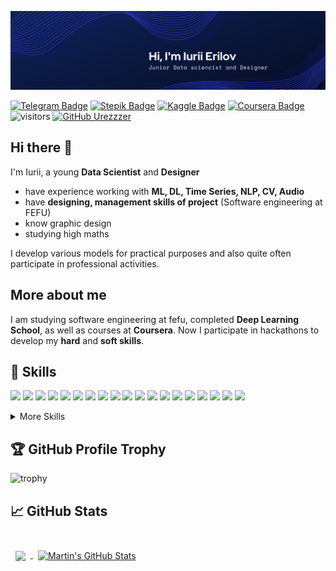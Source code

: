 [![GitHub Banner](./assets/Header.png)](https://github.com/Urezzzer)

[![Telegram Badge](https://img.shields.io/badge/Telegram-profile-blue)](https://t.me/urezzzer)
[![Stepik Badge](https://img.shields.io/badge/Stepik-profile-lightgrey)](https://stepik.org/users/78984051)
[![Kaggle Badge](https://img.shields.io/badge/Kaggle-profile-lightblue)](https://www.kaggle.com/iuriierilov)
[![Coursera Badge](https://img.shields.io/badge/Coursera-profile-darkblue)](https://www.coursera.org/user/b2ae5d551b0143a326c468ab198bc015)
![visitors](https://visitor-badge.glitch.me/badge?page_id=Urezzzer.Urezzzer)
[![GitHub Urezzzer](https://img.shields.io/github/followers/Urezzzer?label=follow&style=social)](https://github.com/Urezzzer)

## Hi there 👋

I'm Iurii, a young **Data Scientist** and **Designer** 
* have experience working with  **ML, DL, Time Series, NLP, CV, Audio**
* have **designing, management skills of project** (Software engineering at FEFU)
* know graphic design
* studying high maths 

I develop various models for practical purposes and also quite often participate in professional activities.

## More about me

I am studying software engineering at fefu, completed **Deep Learning School**, as well as courses at **Coursera**.
Now I participate in hackathons to develop my **hard** and **soft skills**.

## 💼 Skills

![](https://img.shields.io/badge/Framework-PyTorch-informational?style=flat&logo=PyTorch&logoColor=white&color=4AB197)
![](https://img.shields.io/badge/Code-Python-informational?style=flat&logo=Python&logoColor=white&color=4AB197)
![](https://img.shields.io/badge/Code-SQL-informational?style=flat&logo=sql&logoColor=white&color=4AB197)
![](https://img.shields.io/badge/Code-с++-informational?style=flat&logo=с++&logoColor=white&color=4AB197)
![](https://img.shields.io/badge/Library-Prophet-informational?style=flat&logo=Prophet&logoColor=white&color=4AB197)
![](https://img.shields.io/badge/Library-Statsmodel-informational?style=flat&logo=Statsmodel&logoColor=white&color=4AB197)
![](https://img.shields.io/badge/Library-Numpy-informational?style=flat&logo=Numpy&logoColor=white&color=4AB197)
![](https://img.shields.io/badge/Library-Matplotlib-informational?style=flat&logo=matplotlib&logoColor=white&color=4AB197)
![](https://img.shields.io/badge/Library-Seaborn-informational?style=flat&logo=Seaborn&logoColor=white&color=4AB197)
![](https://img.shields.io/badge/Library-PIL-informational?style=flat&logo=PIL&logoColor=white&color=4AB197)
![](https://img.shields.io/badge/Library-CV2-informational?style=flat&logo=CV2&logoColor=white&color=4AB197)
![](https://img.shields.io/badge/Library-Catboost-informational?style=flat&logo=catboost&logoColor=white&color=4AB197)
![](https://img.shields.io/badge/Library-NLTK-informational?style=flat&logo=NLTK&logoColor=white&color=4AB197)
![](https://img.shields.io/badge/Library-Xgboost-informational?style=flat&logo=xgboost&logoColor=white&color=4AB197)
![](https://img.shields.io/badge/Library-Spacy-informational?style=flat&logo=Spacy&logoColor=white&color=4AB197)
![](https://img.shields.io/badge/Library-Scikit-learn-informational?style=flat&logo=Scikit-learn&logoColor=white&color=4AB197)
![](https://img.shields.io/badge/Library-Natasha-informational?style=flat&logo=Natasha&logoColor=white&color=4AB197)
![](https://img.shields.io/badge/Library-Pymorphy2-informational?style=flat&logo=Pymorphy2&logoColor=white&color=4AB197)
![](https://img.shields.io/badge/Library-Swifter-informational?style=flat&logo=Swifter&logoColor=white&color=4AB197)

<details>
<summary>More Skills</summary>
<br>

![](https://img.shields.io/badge/Graphic-Design-informational?style=flat&logo=Graphic-Design&logoColor=white&color=4AB197)
![](https://img.shields.io/badge/Principle-OOP-informational?style=flat&logo=OOP&logoColor=white&color=4AB197)
![](https://img.shields.io/badge/Methodology-Scrum-informational?style=flat&logo=Scrum&logoColor=white&color=4AB197)
![](https://img.shields.io/badge/Methodology-Agile-informational?style=flat&logo=Agile&logoColor=white&color=4AB197)

<br>

</details>


## :trophy: GitHub Profile Trophy
![trophy](https://github-profile-trophy.vercel.app/?username=Urezzzer&theme=alduin)

## &#x1f4c8; GitHub Stats

<br>

<a href="https://github.com/Urezzzer">
  <img align="center" style="margin:0.5rem" src="https://github-readme-stats.vercel.app/api/top-langs/?username=Urezzzer&hide=html,css&title_color=ffffff&text_color=c9cacc&icon_color=4AB197&bg_color=1A2B34&langs_count=3" />
</a>

<a href="https://github.com/Urezzzer">
  <img align="center" style="margin:0.5rem" src="https://github-readme-stats.vercel.app/api?username=Urezzzer&show_icons=true&line_height=27&count_private=true&title_color=ffffff&text_color=c9cacc&icon_color=4AB097&bg_color=1A2B34" alt="Martin's GitHub Stats" />
</a>

<br>
